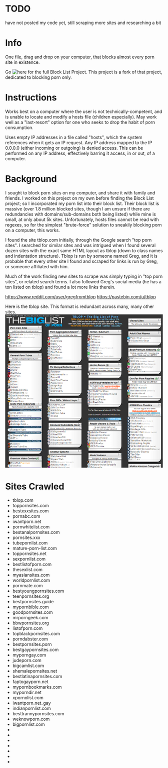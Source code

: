 # TODO
have not posted my code yet, still scraping more sites and researching a bit

# Info

One file, drag and drop on your computer, that blocks almost every porn site in existence.

Go ![here](https://github.com/blocklistproject/Lists) for the full Block List Project. This project is a fork of that project, dedicated to blocking porn only.

# Instructions
Works best on a computer where the user is not technically-competent, and is unable to locate and modify a hosts file (children especially). May work well as a "last-resort" option for one who seeks to drop the habit of porn consumption.

Uses empty IP addresses in a file called "hosts", which the system references when it gets an IP request. Any IP address mapped to the IP 0.0.0.0 (either incoming or outgoing) is denied access. This can be performed on any IP address, effectively barring it access, in or out, of a computer.

# Background
I sought to block porn sites on my computer, and share it with family and friends. I worked on this project on my own before finding the Block List project; so I incorporated my porn list into their block list. Their block list is massive (over 1.8 million blocked sites, though I am unsure if there are redundancies with domains/sub-domains both being listed) while mine is small, at only about 5k sites. Unfortunately, hosts files cannot be read with regexes, so for the simplest "brute-force" solution to sneakily blocking porn on a computer, this works.

I found the site tblop.com initially, through the Google search "top porn sites". I searched for similar sites and was intrigued when I found several dozen sites with the exact same HTML layout as tblop (down to class names and indentation structure). Tblop is run by someone named Greg, and it is probable that every other site I found and scraped for links is run by Greg, or someone affiliated with him. 

Much of the work finding new sites to scrape was simply typing in "top porn sites", or related search terms. I also followed Greg's social media (he has a ton listed on tblop) and found a lot more links therein.

https://www.reddit.com/user/gregfromtblop
https://pastebin.com/u/tblop

Here is the tblop site. This format is redundant across many, many other sites.
![](https://github.com/Psychobagger/PornBlock/blob/master/images/tblop.PNG)

# Sites Crawled
* tblop.com
* toppornsites.com
* bestxxxsites.com
* pornabc.com
* iwantporn.net
* pornwhitelist.com
* bestanalpornsites.com
* pornsites.xxx
* tubepornlist.com
* mature-porn-list.com
* toppornsites.net
* sexpornlist.com
* bestlistofporn.com
* thesexlist.com
* myasiansites.com
* worldpornlist.com
* pornmate.com
* bestyoungpornsites.com
* teenpornsites.org
* bestpornsites.guide
* mypornbible.com
* goodpornsites.com
* mrporngeek.com
* bbwpornsites.org
* listofporn.com
* topblackpornsites.com
* porndabster.com
* bestpornsites.porn
* bestgaypornsites.com
* myporngay.com
* judeporn.com
* bigcamlist.com
* shemalepornsites.net
* bestlatinapornsites.com
* faptogayporn.net
* mypornbookmarks.com
* myporndir.net
* xpornolist.com
* iwantporn.net_gay
* indianpornlist.com
* besttrannypornsites.com
* weknowporn.com
* bigpornlist.com
*
*
*
*
*
*
*
